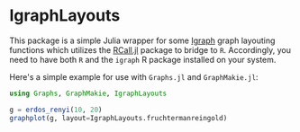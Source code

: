 # IgraphLayouts

This package is a simple Julia wrapper for some [Igraph](https://igraph.org/r/) graph layouting functions which utilizes the [RCall.jl](https://github.com/JuliaInterop/RCall.jl) package to bridge to `R`. Accordingly, you need to have both `R` and the `igraph` R package installed on your system.

Here's a simple example for use with `Graphs.jl` and `GraphMakie.jl`:

```julia
using Graphs, GraphMakie, IgraphLayouts

g = erdos_renyi(10, 20)
graphplot(g, layout=IgraphLayouts.fruchtermanreingold)
```
